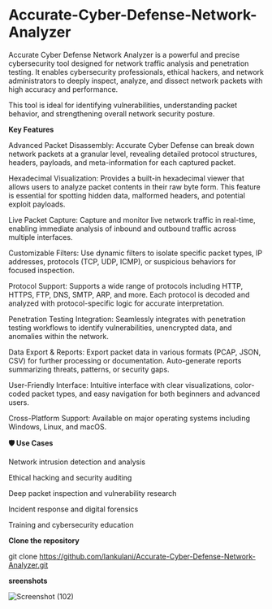 # Accurate-Cyber-Defense-Network-Analyzer
Accurate Cyber Defense Network Analyzer is a powerful and precise cybersecurity tool designed for network traffic analysis and penetration testing. 
It enables cybersecurity professionals, ethical hackers, and network administrators to deeply inspect, analyze, and dissect network packets with high accuracy and performance. 

This tool is ideal for identifying vulnerabilities, understanding packet behavior, and strengthening overall network security posture.

**Key Features**

Advanced Packet Disassembly: Accurate Cyber Defense can break down network packets at a granular level, revealing detailed protocol structures, headers, payloads, and meta-information for each captured packet.

Hexadecimal Visualization: Provides a built-in hexadecimal viewer that allows users to analyze packet contents in their raw byte form. This feature is essential for spotting hidden data, malformed headers, and potential exploit payloads.

Live Packet Capture: Capture and monitor live network traffic in real-time, enabling immediate analysis of inbound and outbound traffic across multiple interfaces.

Customizable Filters: Use dynamic filters to isolate specific packet types, IP addresses, protocols (TCP, UDP, ICMP), or suspicious behaviors for focused inspection.

Protocol Support: Supports a wide range of protocols including HTTP, HTTPS, FTP, DNS, SMTP, ARP, and more. Each protocol is decoded and analyzed with protocol-specific logic for accurate interpretation.

Penetration Testing Integration: Seamlessly integrates with penetration testing workflows to identify vulnerabilities, unencrypted data, and anomalies within the network.

Data Export & Reports: Export packet data in various formats (PCAP, JSON, CSV) for further processing or documentation. Auto-generate reports summarizing threats, patterns, or security gaps.

User-Friendly Interface: Intuitive interface with clear visualizations, color-coded packet types, and easy navigation for both beginners and advanced users.

Cross-Platform Support: Available on major operating systems including Windows, Linux, and macOS.


**🛡️ Use Cases**

Network intrusion detection and analysis

Ethical hacking and security auditing

Deep packet inspection and vulnerability research

Incident response and digital forensics


Training and cybersecurity education

**Clone the repository**

git clone https://github.com/Iankulani/Accurate-Cyber-Defense-Network-Analyzer.git

**sreenshots**


![Screenshot (102)](https://github.com/user-attachments/assets/99eb2483-d670-4508-a48a-facaddfb58e8)





